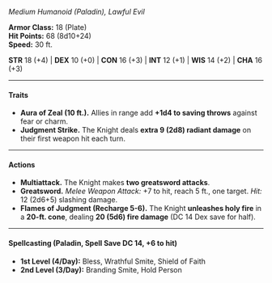 _Medium Humanoid (Paladin), Lawful Evil_

**Armor Class:** 18 (Plate)  
**Hit Points:** 68 (8d10+24)  
**Speed:** 30 ft.

**STR** 18 (+4) | **DEX** 10 (+0) | **CON** 16 (+3) | **INT** 12 (+1) | **WIS** 14 (+2) | **CHA** 16 (+3)

---

#### **Traits**
- **Aura of Zeal (10 ft.).** Allies in range add **+1d4 to saving throws** against fear or charm.
- **Judgment Strike.** The Knight deals **extra 9 (2d8) radiant damage** on their first weapon hit each turn.

---

#### **Actions**
- **Multiattack.** The Knight makes **two greatsword attacks**.
- **Greatsword.** _Melee Weapon Attack:_ +7 to hit, reach 5 ft., one target. _Hit:_ 12 (2d6+5) slashing damage.
- **Flames of Judgment (Recharge 5-6).** The Knight **unleashes holy fire** in a **20-ft. cone**, dealing **20 (5d6) fire damage** (DC 14 Dex save for half).

---

#### **Spellcasting (Paladin, Spell Save DC 14, +6 to hit)**
- **1st Level (4/Day):** Bless, Wrathful Smite, Shield of Faith
- **2nd Level (3/Day):** Branding Smite, Hold Person
